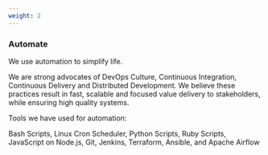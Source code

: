 ```yaml
---
weight: 2
---
```


### Automate

We use automation to simplify life.

We are strong advocates of DevOps Culture, Continuous Integration, Continuous Delivery and Distributed Development. We believe these practices result in fast, scalable and focused value delivery to stakeholders, while ensuring high quality systems.

Tools we have used for automation: 

Bash Scripts, Linux Cron Scheduler, Python Scripts, Ruby Scripts, JavaScript on Node.js, Git, Jenkins, Terraform, Ansible, and Apache Airflow
